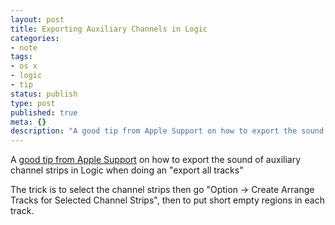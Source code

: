 ```yaml
---
layout: post
title: Exporting Auxiliary Channels in Logic
categories:
- note
tags:
- os x
- logic
- tip
status: publish
type: post
published: true
meta: {}
description: "A good tip from Apple Support on how to export the sound of auxiliary channel strips in Logic when doing an export all tracks The trick is to select the"
---
```


A [good tip from Apple Support](http://support.apple.com/kb/HT3650?viewlocale=en_US&locale=en_US#) on how to export the sound of auxiliary channel strips in Logic when doing an "export all tracks"

The trick is to select the channel strips then go "Option -> Create Arrange Tracks for Selected Channel Strips", then to put short empty regions in each track.
